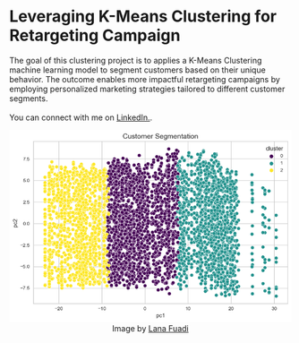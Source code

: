 # Leveraging K-Means Clustering for Retargeting Campaign
The goal of this clustering project is to applies a K-Means Clustering machine learning model to segment customers based on their unique behavior. The outcome enables more impactful retargeting campaigns by employing personalized marketing strategies tailored to different customer segments.
<br>
<br> You can connect with me on <a href="https://www.linkedin.com/in/lanafuadi/">LinkedIn.</a>.

<p align="center">
  <img src="images/output.png" width="1024" height="auto">
  <br>
  Image by <a href="https://www.linkedin.com/in/lanafuadi/"> Lana Fuadi</a>
</p>
